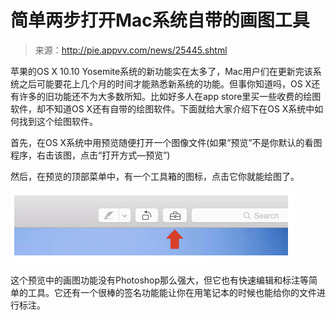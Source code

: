# 简单两步打开Mac系统自带的画图工具

> 来源：http://pie.appvv.com/news/25445.shtml

苹果的OS X 10.10 Yosemite系统的新功能实在太多了，Mac用户们在更新完该系统之后可能要花上几个月的时间才能熟悉新系统的功能。但事你知道吗，OS X还有许多的旧功能还不为大多数所知。比如好多人在app store里买一些收费的绘图软件，却不知道OS X还有自带的绘图软件。下面就给大家介绍下在OS X系统中如何找到这个绘图软件。

首先，在OS X系统中用预览随便打开一个图像文件(如果“预览”不是你默认的看图程序，右击该图，点击“打开方式—预览”)

然后，在预览的顶部菜单中，有一个工具箱的图标，点击它你就能绘图了。

![](01.PNG)

这个预览中的画图功能没有Photoshop那么强大，但它也有快速编辑和标注等简单的工具。它还有一个很棒的签名功能能让你在用笔记本的时候也能给你的文件进行标注。
